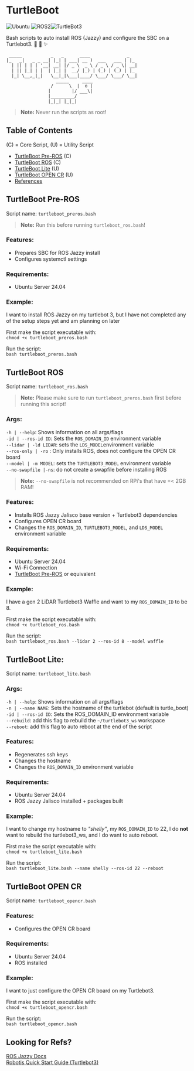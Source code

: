 # **TurtleBoot** 

![Ubuntu](https://img.shields.io/badge/Ubuntu-24.04-blue) 
![ROS2](https://img.shields.io/badge/ROS2-Jazzy-blueviolet?logo=ros&logoColor=white)![TurtleBot3](https://img.shields.io/badge/TurtleBot3-🐢_Ready-green?labelColor=black)</br>

Bash scripts to auto install ROS (Jazzy) and configure the SBC on a Turtlebot3. :robot: :turtle: :sparkles:
```
 _____           _   _      ____              _   
|_   _|   _ _ __| |_| | ___| __ )  ___   ___ | |_ 
  | || | | | '__| __| |/ _ \  _ \ / _ \ / _ \| __|
  | || |_| | |  | |_| |  __/ |_) | (_) | (_) | |_ 
  |_| \__,_|_|   \__|_|\___|____/ \___/ \___/ \__|
                   _____     ____
                 /      \  |  o | 
                |        |/ ___\| 
                |_________/     
                |_|_| |_|_|
```
> **Note:** Never run the scripts as root! 
## Table of Contents
(C) = Core Script, (U) = Utility Script
- [TurtleBoot Pre-ROS](#turtleboot-pre-ros) (C)
- [TurtleBoot ROS](#turtleboot-ros) (C)
- [TurtleBoot Lite](#turtleboot-lite) (U)
- [TurtleBoot OPEN CR](#turtleboot-open-cr) (U)
- [References](#looking-for-refs)

## TurtleBoot Pre-ROS
Script name: `turtleboot_preros.bash`

>**Note:** Run this before running `turtleboot_ros.bash`!

### Features:
- Prepares SBC for ROS Jazzy install
- Configures systemctl settings

### Requirements:
- Ubuntu Server 24.04

### Example:
I want to install ROS Jazzy on my turtlebot 3, but I have not completed any of the setup steps yet and am planning on later 

First make the script executable with:
</br>
`chmod +x turtleboot_preros.bash`

Run the script:
</br>
`bash turtleboot_preros.bash` 

## TurtleBoot ROS
Script name: `turtleboot_ros.bash`

>**Note:** Please make sure to run `turtleboot_preros.bash` first before running this script!

### Args:
`-h | --help`: Shows information on all args/flags</br>
`-id | --ros-id ID`: Sets the `ROS_DOMAIN_ID` environment variable</br>
`--lidar | -ld LIDAR`: sets the `LDS_MODEL`environment variable </br>
`--ros-only | -ro` : Only installs ROS, does not configure the OPEN CR board</br>
`--model | -m MODEL`: sets the `TURTLEBOT3_MODEL` environment variable</br>
`--no-swapfile |-ns`: do not create a swapfile before installing ROS</br>

> **Note:** `--no-swapfile` is not recommended on RPi's that have =< 2GB RAM!

### Features:
- Installs ROS Jazzy Jalisco base version + Turtlebot3 dependencies
- Configures OPEN CR board
- Changes the `ROS_DOMAIN_ID`, `TURTLEBOT3_MODEL`, and `LDS_MODEL` environment variable

### Requirements:
- Ubuntu Server 24.04
- Wi-Fi Connection
- [TurtleBoot Pre-ROS](#turtleboot-pre-ros) or equivalent

### Example:
I have a gen 2 LiDAR Turtlebot3 Waffle and want to my `ROS_DOMAIN_ID` to be 8.

First make the script executable with:
</br>
`chmod +x turtleboot_ros.bash`

Run the script:
</br>
`bash turtleboot_ros.bash --lidar 2 --ros-id 8 --model waffle`

## TurtleBoot Lite:
Script name: `turtleboot_lite.bash`

### Args:
`-h | --help`: Shows information on all args/flags</br>
`-n | --name NAME`: Sets the hostname of the turtlebot (default is turtle_boot)</br>
`-id | --ros-id ID`: Sets the ROS_DOMAIN_ID environment variable</br>
`--rebuild`: add this flag to rebuild the `~/turtlebot3_ws` workspace</br>
`--reboot`: add this flag to auto reboot at the end of the script

### Features:
- Regenerates ssh keys
- Changes the hostname
- Changes the `ROS_DOMAIN_ID` environment variable

### Requirements:
- Ubuntu Server 24.04
- ROS Jazzy Jalisco installed + packages built

### Example:
I want to change my hostname to _"shelly"_, my `ROS_DOMAIN_ID` to 22, I do **not** want to rebuild the turtlebot3_ws, and I do want to auto reboot.

First make the script executable with:
</br>
`chmod +x turtleboot_lite.bash`

Run the script:
</br>
`bash turtleboot_lite.bash --name shelly --ros-id 22 --reboot`

## TurtleBoot OPEN CR
Script name: `turtleboot_opencr.bash`

### Features:
- Configures the OPEN CR board

### Requirements:
- Ubuntu Server 24.04
- ROS installed

### Example:
I want to just configure the OPEN CR board on my Turtlebot3.

First make the script executable with:
</br>
`chmod +x turtleboot_opencr.bash`

Run the script:
</br>
`bash turtleboot_opencr.bash`

Looking for Refs?
--
[ROS Jazzy Docs](https://docs.ros.org/en/jazzy/index.html)</br>
[Robotis Quick Start Guide (Turtlebot3)](https://emanual.robotis.com/docs/en/platform/turtlebot3/sbc_setup/)</br>